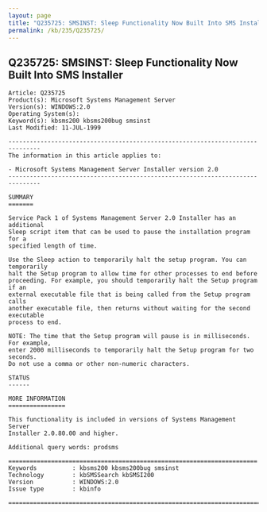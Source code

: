 ```yaml
---
layout: page
title: "Q235725: SMSINST: Sleep Functionality Now Built Into SMS Installer"
permalink: /kb/235/Q235725/
---
```


## Q235725: SMSINST: Sleep Functionality Now Built Into SMS Installer

	Article: Q235725
	Product(s): Microsoft Systems Management Server
	Version(s): WINDOWS:2.0
	Operating System(s): 
	Keyword(s): kbsms200 kbsms200bug smsinst
	Last Modified: 11-JUL-1999
	
	-------------------------------------------------------------------------------
	The information in this article applies to:
	
	- Microsoft Systems Management Server Installer version 2.0 
	-------------------------------------------------------------------------------
	
	SUMMARY
	=======
	
	Service Pack 1 of Systems Management Server 2.0 Installer has an additional
	Sleep script item that can be used to pause the installation program for a
	specified length of time.
	
	Use the Sleep action to temporarily halt the setup program. You can temporarily
	halt the Setup program to allow time for other processes to end before
	proceeding. For example, you should temporarily halt the Setup program if an
	external executable file that is being called from the Setup program calls
	another executable file, then returns without waiting for the second executable
	process to end.
	
	NOTE: The time that the Setup program will pause is in milliseconds. For example,
	enter 2000 milliseconds to temporarily halt the Setup program for two seconds.
	Do not use a comma or other non-numeric characters.
	
	STATUS
	------
	
	MORE INFORMATION
	================
	
	This functionality is included in versions of Systems Management Server
	Installer 2.0.80.00 and higher.
	
	Additional query words: prodsms
	
	======================================================================
	Keywords          : kbsms200 kbsms200bug smsinst 
	Technology        : kbSMSSearch kbSMSI200
	Version           : WINDOWS:2.0
	Issue type        : kbinfo
	
	=============================================================================
	
